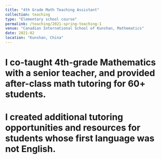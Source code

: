 ```yaml
---
title: "4th Grade Math Teaching Assistant"
collection: teaching
type: "Elementary school course"
permalink: /teaching/2021-spring-teaching-1
venue: "Canadian International School of Kunshan, Mathematics"
date: 2021-02
location: "Kunshan, China"
---
```


I co-taught 4th-grade Mathematics with a senior teacher, and provided after-class math tutoring for 60+ students.
======

I created additional tutoring opportunities and resources for students whose first language was not English.
======
